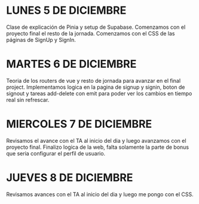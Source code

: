 # LUNES 5 DE DICIEMBRE

Clase de explicación de Pinia y setup de Supabase. Comenzamos con el proyecto final el resto de la jornada. Comenzamos con el CSS de las páginas de SignUp y SignIn.

# MARTES 6 DE DICIEMBRE

Teoria de los routers de vue y resto de jornada para avanzar en el final project. Implementamos logica en la pagina de signup y signin, boton de signout y tareas add-delete con emit para poder ver los cambios en tiempo real sin refrescar.

# MIERCOLES 7 DE DICIEMBRE

Revisamos el avance con el TA al inicio del dia y luego avanzamos con el proyecto final. Finalizo logica de la web, falta solamente la parte de bonus que seria configurar el perfil de usuario.

# JUEVES 8 DE DICIEMBRE

Revisamos avances con el TA al inicio del dia y luego me pongo con el CSS.
